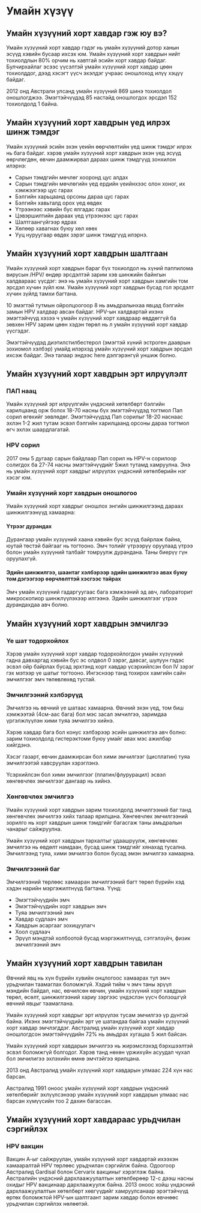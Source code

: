 # Умайн хүзүү 
## Умайн хүзүүний хорт хавдар гэж юу вэ?
Умайн хүзүүний хорт хавдар гэдэг нь умайн хүзүүний дотор ханын эсүүд хэвийн бусаар ихсэх юм. Умайн хүзүүний хорт хавдрын нийт тохиолдлын 80% орчим нь хавтгай эсийн хорт хавдар байдаг. Булчирхайлаг эсээс үүсэлтэй умайн хүзүүний хорт хавдар цөөн тохиолддог, дээд хэсэгт үүсч эхэлдэг учраас оношлоход илүү хэцүү байдаг.

2012 онд Австрали улсанд умайн хүзүүний 869 шинэ тохиолдол оношлогджээ. Эмэгтэйчүүдэд 85 настайд оношлогдох эрсдэл 152 тохиолдолд 1 байна.

## Умайн хүзүүний хорт хавдрын үед илрэх шинж тэмдэг
Умайн хүзүүний эсийн эхэн үеийн өөрчлөлтийн үед шинж тэмдэг илрэх нь бага байдаг. хэрэв умайн хүзүүний хорт хавдрын эхэн үед эсүүд өөрчлөгдөн, өвчин даамжирвал дараах шинж тэмдгүүд зонхилон илэрнэ:

- Сарын тэмдгийн мөчлөг хооронд цус алдах
- Сарын тэмдгийн мөчлөгийн үед ердийн үеийнхээс олон хоног, их хэмжээгээр цус гарах
- Бэлгийн харьцаанд орсоны дараа цус гарах
- Бэлгийн хавьталд орох үед өвдөх
- Үтрээнээс хэвийн бус ялгадас гарах
- Цэвэршилтийн дараах үед үтрээнээс цус гарах
- Шалтгаангүйгээр ядрах
- Хөлөөр хавагнах буюу хөл хөөх
- Ууц нуруугаар өвдөх зэрэг шинж тэмдгүүд илэрнэ. 

## Умайн хүзүүний хорт хавдрын шалтгаан
Умайн хүзүүний хорт хавдрын бараг бүх тохиолдол нь хүний паппилома вирусын /HPV/ өндөр эрсдэлтэй зарим хэв шинжийн байнгын халдвараас үүсдэг: энэ нь умайн хүзүүний хорт хавдрын хамгийн том эрсдэл хүчин зүйл юм. Умайн хүзүүний хорт хавдрын бусад гол эрсдэлт хүчин зүйлд тамхи багтана.

10 эмэгтэй тутмын ойролцоогоор 8 нь амьдралынхаа явцад  бэлгийн замын HPV халдвар авсан байдаг. HPV-ын халдвартай ихэнх эмэгтэйчүүд хэзээ ч умайн хүзүүний хорт хавдраар өвддөггүй ба зөвхөн HPV зарим цөөн хэдэн төрөл нь л умайн хүзүүний хорт хавдар үүсгэдэг.

Эмэгтэйчүүдэд диэтилстилбестерол (эмэгтэй хүний эстроген дааврын зохиомол хэлбэр) умайд илэрхэд умайн хүзүүний хорт хавдрын эрсдэл ихсэж байдаг. Энэ талаар эндээс here дэлгэрэнгүй уншиж болно.

 ## Умайн  хүзүүний хорт хавдрын эрт илрүүлэлт
 ### ПАП наац
 Умайн хүзүүний эрт илрүүлгийн  үндэсний хөтөлбөрт бэлгийн харилцаанд орж болох  18-70 насны бүх эмэгтэйчүүдэд тогтмол Пап сорил өгөхийг зөвлөдөг. Эмэгтэйчүүдэд Пап сорилыг 18-20 наснаас эхлэн 1-2 жил тутам эсвэл бэлгийн харилцаанд орсоны дараа тогтмол өгч эхлэх шаардлагатай.
 ### HPV сорил
 2017 оны 5 дугаар сарын байдлаар Пап сорил нь HPV-н сорилоор солигдох ба 27-74 насны эмэгтэйчүүдийг 5жил тутамд хамруулна. Энэ нь умайн хүзүүний хорт хавдрыг илрүүлэх үндэсний хөтөлбөрийн нэг хэсэг юм.
 ### Умайн хүзүүний хорт хавдрын оношлогоо
 Умайн хүзүүний хорт хавдрыг оношлох энгийн шинжилгээнд дараах шинжилгээнүүд хамаарна:
 #### Үтрээг дурандах
 Дурангаар умайн хүзүүний хаана хэвийн бус эсүүд байрлаж байна, юутай төстэй байгааг нь тогтооно. Эмч толийг үтрээрүү оруулаад үтрээ болон умайн хүзүүний талбайг томруулж дурандана. Таны биерүү гүн оруулахгүй.

#### Эдийн шинжилгээ, шаантаг хэлбэрээр эдийн шинжилгээ авах буюу том дэгээгээр өөрчлөлттэй хэсгээс тайрах
Эмч умайн хүзүүний гадаргуугаас бага хэмжээний эд авч, лабораторит микроскопиор шинжлүүлэхээр илгээнэ. Эдийн шинжилгээг үтрээ дурандахдаа авч болно.

## Умайн хүзүүний хорт хавдрын эмчилгээ
### Үе шат тодорхойлох
Хэрэв умайн хүзүүний хорт хавдар тодорхойлогдон умайн хүзүүний гадна давхаргад хэвийн бус эс олдвол 0 зэрэг, давсаг, шулуун гэдэс эсвэл ойр байрлах бусад эрхтэнд хорт хавдар үсэрхийлсэн бол IV зэрэг гэх мэтээр үе шатыг тогтооно. Ингэснээр танд тохирох хамгийн сайн эмчилгээг эмч төлөвлөхөд тустай.
### Эмчилгээний хэлбэрүүд
Эмчилгээ нь өвчний үе шатаас хамаарна. Өвчний эхэн үед, том биш хэмжээтэй (4см-аас бага) бол мэс засал эмчилгээ, заримдаа үргэлжлүүлэн хими туяа эмчилгээ хийнэ.

Хэрэв хавдар бага бол конус хэлбэрээр эсийн шинжилгээ авч болно: зарим тохиолдолд гистерэктоми буюу умайг авах мэс ажилбар хийгдэнэ.

Хэсэг газарт, өвчин даамжирсан бол хими эмчилгээг (цисплатин) туяа эмчилгээтэй хавсруулан хэрэглэнэ.

Үсэрхийлсэн бол хими эмчилгээг (платин/флурурацил) эсвэл хөнгөвчлөх эмчилгээг дангаар нь хийнэ.
### Хөнгөвчлөх эмчилгээ
Умайн хүзүүний хорт хавдрын зарим тохиолдолд эмчилгээний баг танд хөнгөвчлөх эмчилгээ хийх талаар ярилцана. Хөнгөвчлөх эмчилгээний зорилго нь хорт хавдрын шинж тэмдгийг багасгаж таны амьдралын чанарыг сайжруулна.

Умайн хүзүүний хорт хавдрын тархалтыг удаашруулж, хөнгөвчлөх эмчилгээ нь өвдөлт намдаан, бусад шинж тэмдгийг хянахад тусална. Эмчилгээнд туяа, хими эмчилгээ болон бусад эмэн эмчилгээ хамаарна.
### Эмчилгээний баг
Эмчилгээний төрлөөс хамааран эмчилгээний багт төрөл бүрийн  хэд хэдэн  нарийн мэргэжилтнүүд багтана. Үүнд:

- Эмэгтэйчүүдийн эмч
- Эмэгтэйчүүдийн  хорт хавдрын эмч
- Туяа эмчилгээний  эмч
- Хавдар судлаач эмч
- Хавдрын асаргааг зохицуулагч
- Хоол судлаач
- Эрүүл мэндтэй холбоотой бусад мэргэжилтнүүд,  сэтгэлзүйч, физик эмчилгээний эмч

## Умайн хүзүүний хорт хавдрын тавилан
Өвчний явц нь  хүн бүрийн хувийн онцлогоос хамаарах тул эмч урьдчилан таамаглах боломжгүй.  Хэдий тийм ч эмч таны эрүүл мэндийн байдал, нас, өвчилсөн өвчин, умайн хүзүүний хорт хавдрын төрөл,  өсөлт, шинжилгээний хариу зэргээс үндэслэн үүсч болзошгүй өвчний явцыг таамаглана.

Умайн хүзүүний хорт хавдрыг эрт илрүүлэх тусам эмчилгээ үр дүнтэй байна.  Ихэнх эмэгтэйчүүдийн эрт үе шатандаа байгаа  умайн хүзүүний хорт хавдар эмчлэгддэг. Австралид  умайн хүзүүний хорт хавдар  оношлогдсон  эмэгтэйчүүдийн 72% нь амьдрах хугацаа 5 жил байсан.

Умайн хүзүүний хорт хавдарын эмчилгээ нь жирэмслэхэд бэрхшээлтэй  эсвэл боломжгүй болгодог. Хэрэв танд нөхөн үржихүйн асуудал чухал бол эмчилигээ эхлэхийн өмнө эмчтэйгээ ярилцана.

2013 онд Австралид умайн хүзүүний хорт хавдарын улмаас  224 хүн нас барсан.

Австралид 1991 оноос  умайн хүзүүний хорт хавдрын үндэсний хөтөлбөрийг эхлүүлсэнээр  умайн хүзүүний хорт хавдарын улмаас нас барсан хүмүүсийн тоо 2 дахин багассан.

## Умайн хүзүүний хорт хавдараас урьдчилан сэргийлэх
### HPV вакцин
Вакцин А-ыг сайжруулан,  умайн хүзүүний хорт хавдартай ихээхэн хамааралтай HPV төрлөөс урьдчилан сэргийлж байна. Одоогоор Австралид Gardisal болон Сervarix вакциныг хэрэглэж байна. Австралийн үндэсний дархлаажуулалтын  хөтөлбөрөөр  12-с дээш насны охидыг HPV вакцинаар дархлаажуулж байна. 2013 оноос хойш  үндэсний дархлаажуулалтын хөтөлбөрт хөвгүүдийг хамруулсанаар эрэгтэйчүүд өртөх боломжтой HPV-ын шалтгаант зарим хавдар болон өвчнөөс урьдчилан сэргийлэх нөлөөтэй.
